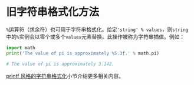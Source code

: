 # 旧字符串格式化方法

`%`运算符（求余符）也可用于字符串格式化。给定`'string' % values`，则`string`中的`%`实例会以零个或多个`values`元素替换。此操作被称为字符串插值。例如：

```python
import math
print('The value of pi is approximately %5.3f.' % math.pi)

# The value of pi is approximately 3.142.
```

[printf 风格的字符串格式化](https://docs.python.org/zh-cn/3/library/stdtypes.html#old-string-formatting)小节介绍更多相关内容。